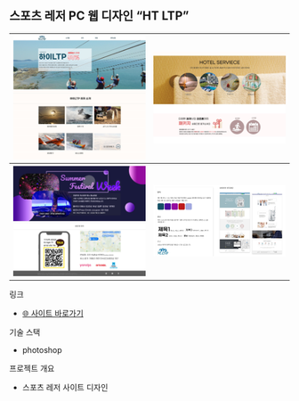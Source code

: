 ## 스포츠 레저 PC 웹 디자인 “HT LTP”

![hl-main.jpg](img/hl-main.jpg)|![2.jpg](img/2.jpg)
--|--|
![3.jpg](img/3.jpg)|![image.png](img/image%2034.png)

링크

- [🌐 사이트 바로가기](https://tony96kimsh.github.io/tony96kimsh/01_mtt/list/wd-4.html)

기술 스택

- photoshop

프로젝트 개요

- 스포츠 레저 사이트 디자인